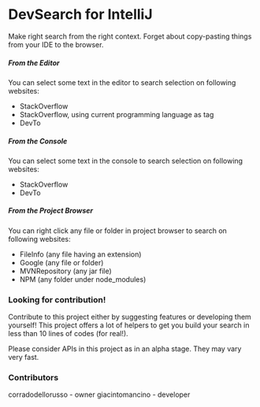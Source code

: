 # DevSearch for IntelliJ 
Make right search from the right context. Forget about copy-pasting things from your IDE to the browser.

##### From the Editor
You can select some text in the editor to search selection on following websites:
* StackOverflow
* StackOverflow, using current programming language as tag
* DevTo

##### From the Console
You can select some text in the console to search selection on following websites:
* StackOverflow
* DevTo
 
##### From the Project Browser 
You can right click any file or folder in project browser to search on following websites:
* FileInfo (any file having an extension)
* Google (any file or folder)
* MVNRepository (any jar file)
* NPM (any folder under node_modules) 

### Looking for contribution! 
Contribute to this project either by suggesting features or developing them yourself! 
This project offers a lot of helpers to get you build your search in less than 10 lines of codes (for real!).

Please consider APIs in this project as in an alpha stage. They may vary very fast.  

### Contributors
corradodellorusso - owner
giacintomancino - developer